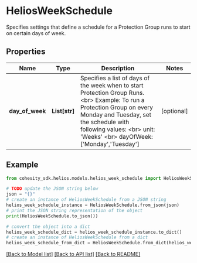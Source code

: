 # HeliosWeekSchedule

Specifies settings that define a schedule for a Protection Group runs to start on certain days of week.

## Properties

Name | Type | Description | Notes
------------ | ------------- | ------------- | -------------
**day_of_week** | **List[str]** | Specifies a list of days of the week when to start Protection Group Runs. &lt;br&gt; Example: To run a Protection Group on every Monday and Tuesday, set the schedule with following values: &lt;br&gt;  unit: &#39;Weeks&#39; &lt;br&gt;  dayOfWeek: [&#39;Monday&#39;,&#39;Tuesday&#39;] | [optional] 

## Example

```python
from cohesity_sdk.helios.models.helios_week_schedule import HeliosWeekSchedule

# TODO update the JSON string below
json = "{}"
# create an instance of HeliosWeekSchedule from a JSON string
helios_week_schedule_instance = HeliosWeekSchedule.from_json(json)
# print the JSON string representation of the object
print(HeliosWeekSchedule.to_json())

# convert the object into a dict
helios_week_schedule_dict = helios_week_schedule_instance.to_dict()
# create an instance of HeliosWeekSchedule from a dict
helios_week_schedule_from_dict = HeliosWeekSchedule.from_dict(helios_week_schedule_dict)
```
[[Back to Model list]](../README.md#documentation-for-models) [[Back to API list]](../README.md#documentation-for-api-endpoints) [[Back to README]](../README.md)


